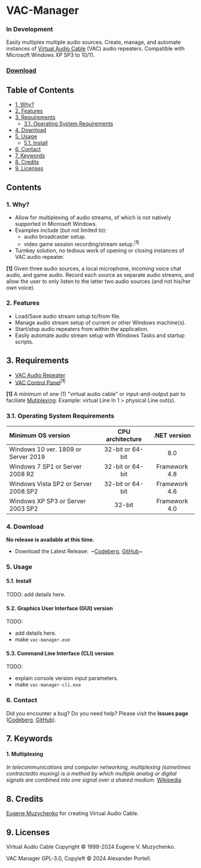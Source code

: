 # VAC-Manager
### In Development
Easily multiplex multiple audio sources. Create, manage, and automate
instances of [Virtual Audio Cable](#Licensing) (VAC) audio repeaters. Compatible
with Microsoft Windows XP SP3 to 10/11.

### [Download](#4-download)

## Table of Contents
- [1. Why?](#1-why)
- [2. Features](#2-features)
- [3. Requirements](#3-requirements)
    - [3.1. Operating System Requirements](#31-operating-system-requirements)
- [4. Download](#4-download)
- [5. Usage](#5-usage)
    - [5.1. Install](#61-install)
- [6. Contact](#7-contact)
- [7. Keywords](#8-keywords)
- [8. Credits](#8-credits)
- [9. Licenses](#9-licenses)

## Contents
### 1. Why?
- Allow for multiplexing of audio streams, of which is not natively supported in
Microsoft Windows.
- Examples include (but not limited to):
  * audio broadcaster setup.
  * video game session recording/stream setup.<sup>[**1**]</sup>
- Turnkey solution, no tedious work of opening or closing instances of VAC
audio repeater.

**[1]** Given three audio sources, a local microphone, incoming voice chat audio,
and game audio. Record each source as separate audio streams, and allow the user
to only listen to the latter two audio sources (and not his/her own voice).

### 2. Features
- Load/Save audio stream setup to/from file.
- Manage audio stream setup of current or other Windows machine(s).
- Start/stop audio repeaters from within the application.
- Easily automate audio stream setup with Windows Tasks and startup scripts.

## 3. Requirements
- [VAC Audio Repeater](https://vac.muzychenko.net/en/repeater.htm)
- [VAC Control Panel](https://vac.muzychenko.net/en/download.htm)<sup>[**1**]</sup>

**[1]** A minimum of one (1) "virtual audio cable" or input-and-output pair to faciliate
[Mutiplexing](#1-multiplexing). Example: virtual Line In 1 > physical Line out(s).

### 3.1. Operating System Requirements
| Minimum OS version                         | CPU architecture | .NET version  |
| :---                                       | :---:            | :---:         |
| Windows 10 ver. 1809 or Server 2019        | 32-bit or 64-bit | 8.0		  	    |
| Windows 7 SP1 or Server 2008 R2            | 32-bit or 64-bit | Framework 4.8 |
| Windows Vista SP2 or Server 2008 SP2       | 32-bit or 64-bit | Framework 4.6 |
| Windows XP SP3 or Server 2003 SP2          | 32-bit           | Framework 4.0 |

### 4. Download
**No release is available at this time.**

- Download the Latest Release:&ensp;~[Codeberg][codeberg-releases],
[GitHub][github-releases]~

[codeberg-releases]: https://codeberg.org/portellam/VAC-Manager/releases/latest
[github-releases]:   https://github.com/portellam/VAC-Manager/releases/latest

### 5. Usage
#### 5.1. Install
TODO: add details here.

#### 5.2. Graphics User Interface (GUI) version
TODO:
- add details here.
- make `vac-manager.exe`

#### 5.3. Command Line Interface (CLI) version
TODO:
- explain console version input parameters.
- make `vac-manager-cli.exe`

### 6. Contact
Did you encounter a bug? Do you need help? Please visit the
**Issues page** ([Codeberg][codeberg-issues], [GitHub][github-issues]).

[codeberg-issues]: https://codeberg.org/portellam/parse-iommu-devices/issues
[github-issues]:   https://github.com/portellam/parse-iommu-devices/issues

## 7. Keywords
#### 1. Multiplexing
*In telecommunications and computer networking, multiplexing*
*(sometimes contractedto muxing) is a method by which multiple analog or digital*
*signals are combined into one signal over a shared medium.* [Wikipedia](k1)

[k1]: https://en.wikipedia.org/wiki/Multiplexing

## 8. Credits
[Eugene Muzychenko][credits1] for creating Virtual Audio Cable.

[credits1]: https://eugene.muzychenko.net/EMuzychenko_Resume_Eng.htm

## 9. Licenses
Virtual Audio Cable Copyright © 1998-2024 Eugene V. Muzychenko.

VAC Manager GPL-3.0, Copyleft © 2024 Alexander Portell.